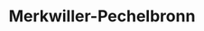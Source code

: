 ---
title: Merkwiller-Pechelbronn
url: /merkwiller-pechelbronn/
latitude: 48.939
longitude: 7.826
---